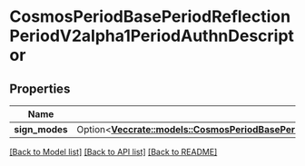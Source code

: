 # CosmosPeriodBasePeriodReflectionPeriodV2alpha1PeriodAuthnDescriptor

## Properties

Name | Type | Description | Notes
------------ | ------------- | ------------- | -------------
**sign_modes** | Option<[**Vec<crate::models::CosmosPeriodBasePeriodReflectionPeriodV2alpha1PeriodSigningModeDescriptor>**](cosmos.base.reflection.v2alpha1.SigningModeDescriptor.md)> |  | [optional]

[[Back to Model list]](../README.md#documentation-for-models) [[Back to API list]](../README.md#documentation-for-api-endpoints) [[Back to README]](../README.md)


